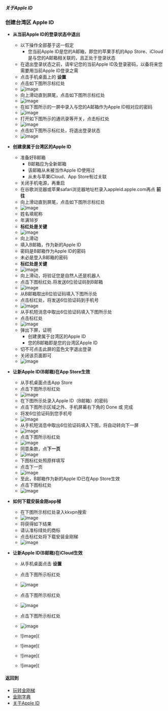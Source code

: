##### 关于Apple ID
### 创建台湾区 Apple ID

- <strong>从当前Apple ID的登录状态中退出</strong>
  - 以下操作全部基于这一假定
    - 您当前Apple ID是您的A邮箱，即您的苹果手机的App Store、iCloud是与您的A邮箱相关联的，且正处于登录状态
  - 在退出登录状态之前，请牢记您的当前Apple ID及登录密码，以备将来您需要用当前Apple ID登录之需
  - 点击手机桌面上的 <strong>设置</strong>
  - 点击如下图所示标红处
  - ![image](https://github.com/a2zitpro/web/blob/master/LadderFree/kkDictionary/kkAppLadder/iOS/997559B2-1174-4B8D-9D8D-BFB2723A2731.jpeg)
  - 向上滑动直到屏尾，点击如下图所示标红处
  - ![image](https://github.com/a2zitpro/web/blob/master/LadderFree/kkDictionary/kkAppLadder/iOS/77FC45E4-4E65-4C8B-ACCB-5549971B7A99.jpeg)
  - 在如下图所示的一屏中录入与您的A邮箱作为Apple ID相对应的密码
  - ![image](https://github.com/a2zitpro/web/blob/master/LadderFree/kkDictionary/kkAppLadder/iOS/7DD554C9-34B7-4374-8DBB-F18B6A777A46.jpeg)
  - 打开如下图所示的通讯录等开关，点击标红处
  - ![image](https://github.com/a2zitpro/web/blob/master/LadderFree/kkDictionary/kkAppLadder/iOS/2BE307FA-728D-49AA-B176-75F1A62588A6.jpeg)
  - 点击如下图所示标红处，将退出登录状态
  - ![image](https://github.com/a2zitpro/web/blob/master/LadderFree/kkDictionary/kkAppLadder/iOS/8BA56A14-319A-43F7-BDEA-A5D95A38AFFE.jpeg)

- <strong>创建隶属于台湾区的Apple ID</strong>

  - 准备好B邮箱
    - B邮箱应为全新邮箱
    - 该邮箱从未被当作AppIe ID使用过
    - 从未与苹果iCloud、App Store有过关联
  - 关闭手机电源，再重启
  - 在谷歌浏览器或苹果safari浏览器地址栏录入appleid.apple.com再点 <strong>前往</strong>
  - 向上滑动直到屏尾，点击如下图所示标红处
  - ![image](https://github.com/a2zitpro/web/blob/master/LadderFree/kkDictionary/kkAppLadder/iOS/635AAE38-490A-4D9D-B8D1-0B84FC646EC2.jpeg)
  - 姓名填昵称
  - 年满18岁
  - <strong>标红处是关键</strong>
  - ![image](https://github.com/a2zitpro/web/blob/master/LadderFree/kkDictionary/kkAppLadder/iOS/60F23630-029A-4004-8628-A8FD5B16278B.jpeg)
  - 向上滑动
  - 填入B邮箱，作为新的Apple ID
  - 密码是B邮箱作为Apple ID的密码
  - 未必是登入B邮箱的密码
  - <strong>标红处是关键</strong>
  - ![image](https://github.com/a2zitpro/web/blob/master/LadderFree/kkDictionary/kkAppLadder/iOS/4DC3451A-623A-4658-8C0A-7A33AF4C845B.jpeg)
  - 向上滑动，将验证您是自然人还是机器人
  - 点击下图标红处.将发送6位验证码到B邮箱
  - ![image](https://github.com/a2zitpro/web/blob/master/LadderFree/kkDictionary/kkAppLadder/iOS/4155452F-CB76-4C7C-A2FD-2E94EC9132EC.jpeg)
  - 从B邮箱取出6位验证码填入下图所示处
  - 点击标红处，将发送6位验证码到手机号
  - ![image](https://github.com/a2zitpro/web/blob/master/LadderFree/kkDictionary/kkAppLadder/iOS/F10FE8CD-82D6-442A-B998-6851F2494546.jpeg)
  - 从手机短消息中取出6位验证码填入下图所示处
  - 点击标红处
  - ![image](https://github.com/a2zitpro/web/blob/master/LadderFree/kkDictionary/kkAppLadder/iOS/7F761A4D-7D22-44BB-88EA-362FFDD41008.jpeg)
  - 弹出下屏，证明
    - 创建隶属于台湾区的Apple ID
    - 您的B邮箱即是您的台湾区Apple ID
  - 切不可点击此屏的蓝色文字退出登录
  - 关闭该页面即可
  - ![image](https://github.com/a2zitpro/web/blob/master/LadderFree/kkDictionary/kkAppLadder/iOS/C1A8F4C4-F287-47F3-A3C5-BFC8091C607A.jpeg)

- <strong>让新Apple ID(B邮箱)在App Store生效</strong>
  - 从手机桌面点击App Store
  - 点击下图所示标红处
  - ![image](https://github.com/a2zitpro/web/blob/master/LadderFree/kkDictionary/kkAppLadder/iOS/9DA8D9E6-59BC-40F1-9B75-54D10EDC9A69.jpeg)
  - 在下图所示处录入Apple ID（B邮箱）的密码
  - 点击下图所示区域之外、手机屏幕右下角的 Done 或 完成
  - 将发6位验证码到您手机号
  - ![image](https://github.com/a2zitpro/web/blob/master/LadderFree/kkDictionary/kkAppLadder/iOS/1EBC29FF-FB26-4C5F-8747-34F27572019B.jpeg)
  - 从手机短消息中取出6位验证码填入下图，将自动转向下一屏
  - ![image](https://github.com/a2zitpro/web/blob/b390b026c43e446a6dd513778b2eb321baa3313b/LadderFree/kkDictionary/kkAppLadder/iOS/E33A509B-13E6-48FA-8A9B-518799C08AFC.jpeg)
  - 点击下图所示标红处
  - ![image](https://github.com/a2zitpro/web/blob/master/LadderFree/kkDictionary/kkAppLadder/iOS/C00450EC-8C4B-4AD6-856F-FEAD0274BF36.jpeg)
  - 同意条款，点<strong>下一页</strong>
  - ![image](https://github.com/a2zitpro/web/blob/master/LadderFree/kkDictionary/kkAppLadder/iOS/8EB969DF-CFC3-464E-8DAB-5170DF375C1E.jpeg)
  - 下图标红处照原样填写
  - 点击下一页
  - ![image](https://github.com/a2zitpro/web/blob/master/LadderFree/kkDictionary/kkAppLadder/iOS/6EEED7E2-76BD-4B6B-B6DB-FA956842DCAC.jpeg)
  - 至此，B邮箱作为新的Apple ID已在App Store生效
  - 点击下图标红处
  - ![image](https://github.com/a2zitpro/web/blob/master/LadderFree/kkDictionary/kkAppLadder/iOS/647D0610-58D6-46D1-84C1-C7C06707E1DD.jpeg)
- <strong>如何下载安装金刚app梯</strong>
  - 在下图所示标红处录入kkvpn搜索
  - ![image](https://github.com/a2zitpro/web/blob/master/LadderFree/kkDictionary/kkAppLadder/iOS/61C3475F-2046-42B1-831C-800AD1E09B1E.jpeg)
  - 将获得如下结果
  - 请认准标绿处的商标
  - 点击标红处将下载安装金刚梯
  - ![image](https://github.com/a2zitpro/web/blob/master/LadderFree/kkDictionary/kkAppLadder/iOS/71AF35BE-0DEE-418D-9BF9-EF191DEB4018.jpeg)

- <strong>让新Apple ID(B邮箱)在iCloud生效</strong>

  - 从手机桌面点击 <strong>设置</strong>
  - 点击下图所示标红处
  - ![image](https://github.com/a2zitpro/web/blob/master/LadderFree/kkDictionary/kkAppLadder/iOS/B30637C2-6F5B-42B0-AF6A-7F2A5FF24B58.jpeg)

  - 点击下图所示标红处
  - ![image](https://github.com/a2zitpro/web/blob/master/LadderFree/kkDictionary/kkAppLadder/iOS/9B3320DE-8578-48D6-B7D2-B202F12905EF.jpeg)

  - 点击下图所示标红处
  - ![image](https://github.com/a2zitpro/web/blob/master/LadderFree/kkDictionary/kkAppLadder/iOS/C8F61F96-4F8F-4B30-A1CE-D1B1FFC16EB1.jpeg)

  - ![image](
  - ![image](

  - ![image](
  - ![image](


#### 返回到
- [玩转金刚梯](https://github.com/a2zitpro/web/blob/master/LadderFree/A.md)
- [金刚字典](https://github.com/a2zitpro/web/blob/master/LadderFree/kkDictionary/KKDictionary.md)
- [关于Apple ID](https://github.com/a2zitpro/web/blob/master/LadderFree/kkDictionary/kkAppLadder/iOS/AppleIDList.md)
